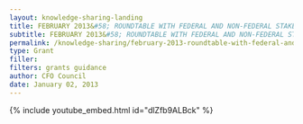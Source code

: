 ```yaml
---
layout: knowledge-sharing-landing
title: FEBRUARY 2013&#58; ROUNDTABLE WITH FEDERAL AND NON-FEDERAL STAKEHOLDERS ON PROPOSED UNIFORM GUIDANCE
subtitle: FEBRUARY 2013&#58; ROUNDTABLE WITH FEDERAL AND NON-FEDERAL STAKEHOLDERS
permalink: /knowledge-sharing/february-2013-roundtable-with-federal-and-non-federal-stakeholders-on-proposed-uniform-guidance/
type: Grant
filler:  
filters: grants guidance
author: CFO Council 
date: January 02, 2013
---
```


{% include youtube_embed.html id="dlZfb9ALBck" %}  
